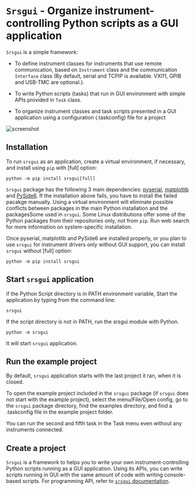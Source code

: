 # ``Srsgui`` - Organize instrument-controlling Python scripts as a GUI application

`Srsgui` is a simple framework:

   - To define instrument classes for instruments that use remote communication,
     based on `Instrument` class and the communication `Interface` class 
     (By default, serial and TCPIP is available. VXI11, GPIB and USB-TMC are optional.).

   - To write Python scripts (tasks) that run in GUI environment with simple APIs
     provided in ``Task`` class.

   - To organize instrument classes and task scripts presented in a GUI application
     using a configuration (.taskconfig) file for a project

![screenshot](https://thinksrs.github.io/srsgui/_images/example-screen-capture-2.png " ")

## Installation

To run ``srsgui`` as an application, create a virtual environment, if necessary, 
and install using ``pip`` with [full] option:  

    python -m pip install srsgui[full]

``Srsgui`` package has the following 3 main dependencies: 
[pyserial](https://pypi.org/project/pyserial/), 
[matplotlib](https://pypi.org/project/matplotlib/) and
[PySide6](https://pypi.org/project/PySide6/). If the installation above fails, 
you have to install the failed pacakge manually. Using a virtual environment will
eliminate possible conflicts between packages in the main Python installation and 
the packagesSome used in `srsgui`. Some Linux distributions offer 
some of the Python packages from their repositories only, not from ``pip``. 
Run web search for more information on system-specific installation.   

Once pyserial, matplotlib and PySide6 are installed properly, or you plan to use
`srsgui` for instrument drivers only without GUI support, 
you can install ``srsgui`` without [full] option:

    python -m pip install srsgui

## Start ``srsgui`` application
    
if the Python Script directory is in PATH environment variable,
Start the application by typing from the command line:

    srsgui

If the script directory is not in PATH, run the srsgui module with Python. 

    python -m srsgui
    
It will start `srsgui` application.

## Run the example project

By default, `srsgui` application starts with the last project it ran,
when it is closed.
 
To open the example project included in the `srsgui` package 
(if `srsgui` does not start with the example project), select the menu/File/Open config, 
go to the `srsgui` package directory, find the examples directory, and find a .taskconfig file
in the example project folder. 

You can run the second and fifth task in the Task menu 
even without any instruments connected.

## Create a project

`Srsgui` is a framework to helps you to write your own instrument-controlling 
Python scripts running as a GUI application. Using its APIs, you can write 
scripts running in GUI with the same amount of code with writing console-based 
scripts. For programming API, refer to
[`srsgui` documentation](https://thinksrs.github.io/srsgui).
